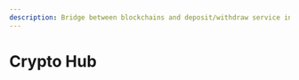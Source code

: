 ```yaml
---
description: Bridge between blockchains and deposit/withdraw service in Midex.
---
```


# Crypto Hub

